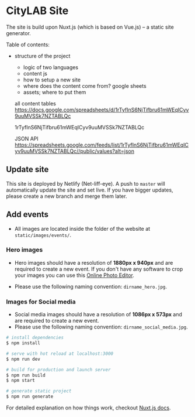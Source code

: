 # CityLAB Site

The site is build upon Nuxt.js (which is based on Vue.js) – a static site generator.


Table of contents:

- structure of the project
  - logic of two languages
  - content js
  - how to setup a new site
  - where does the content come from? google sheets
  - assets; where to put them

  all content tables
  https://docs.google.com/spreadsheets/d/1rTyfInS6NjTifbru61mWEqICyv9uuMVSSk7NZTABLQc
  
  1rTyfInS6NjTifbru61mWEqICyv9uuMVSSk7NZTABLQc

  JSON API
  https://spreadsheets.google.com/feeds/list/1rTyfInS6NjTifbru61mWEqICyv9uuMVSSk7NZTABLQc//public/values?alt=json

## Update site

This site is deployed by Netlify (Net-liff-eye). A push to ```master``` will automatically update the site and set live. If you have bigger updates, please create a new branch and merge them later.

## Add events

- All images are located inside the folder of the website at ```static/images/events/```.

### Hero images

- Hero images should have a resolution of **1880px x 940px** and are required to create a new event. If you don't have any software to crop your images you can use this [Online Photo Editor](https://www.befunky.com/create/crop-photo/).

- Please use the following naming convention: ```dirname_hero.jpg```.

### Images for Social media

- Social media images should have a resolution of **1086px x 573px** and are required to create a new event.
- Please use the following naming convention: ```dirname_social_media.jpg```.



``` bash
# install dependencies
$ npm install

# serve with hot reload at localhost:3000
$ npm run dev

# build for production and launch server
$ npm run build
$ npm start

# generate static project
$ npm run generate
```

For detailed explanation on how things work, checkout [Nuxt.js docs](https://nuxtjs.org).
